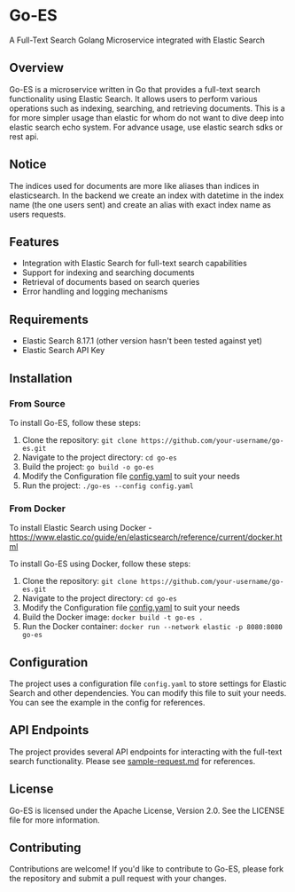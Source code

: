 # Go-ES
A Full-Text Search Golang Microservice integrated with Elastic Search

## Overview
Go-ES is a microservice written in Go that provides a full-text search functionality
using Elastic Search. It allows users to perform various operations such as indexing,
searching, and retrieving documents. This is a for more simpler usage than elastic for whom
do not want to dive deep into elastic search echo system. For advance usage, use elastic search
sdks or rest api.

## Notice
The indices used for documents are more like aliases than indices in elasticsearch. In the backend we create an index with
datetime in the index name (the one users sent) and create an alias with exact index name as users requests.

## Features
* Integration with Elastic Search for full-text search capabilities
* Support for indexing and searching documents
* Retrieval of documents based on search queries
* Error handling and logging mechanisms

## Requirements
* Elastic Search 8.17.1 (other version hasn't been tested against yet)
* Elastic Search API Key

## Installation

### From Source
To install Go-ES, follow these steps:
1. Clone the repository: `git clone https://github.com/your-username/go-es.git`
2. Navigate to the project directory: `cd go-es`
3. Build the project: `go build -o go-es`
4. Modify the Configuration file [config.yaml](config.yaml) to suit your needs
5. Run the project: `./go-es --config config.yaml`

### From Docker
To install Elastic Search using Docker - https://www.elastic.co/guide/en/elasticsearch/reference/current/docker.html


To install Go-ES using Docker, follow these steps:
1. Clone the repository: `git clone https://github.com/your-username/go-es.git`
2. Navigate to the project directory: `cd go-es`
3. Modify the Configuration file [config.yaml](config.yaml) to suit your needs
4. Build the Docker image: `docker build -t go-es .`
5. Run the Docker container: `docker run --network elastic -p 8080:8080 go-es`

## Configuration
The project uses a configuration file `config.yaml` to store settings for Elastic Search and other dependencies.
You can modify this file to suit your needs. You can see the example in the config for references.

## API Endpoints
The project provides several API endpoints for interacting with the full-text search functionality. Please see [sample-request.md](sample-request.md) for references.

## License
Go-ES is licensed under the Apache License, Version 2.0. See the LICENSE file for more information.

## Contributing
Contributions are welcome! If you'd like to contribute to Go-ES, please fork the repository and submit a pull request with your changes.